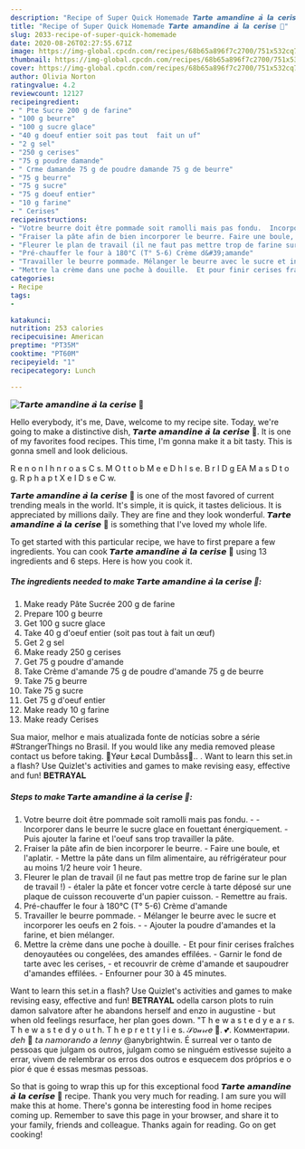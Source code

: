 ```yaml
---
description: "Recipe of Super Quick Homemade 𝙏𝙖𝙧𝙩𝙚 𝙖𝙢𝙖𝙣𝙙𝙞𝙣𝙚 𝙖̀ 𝙡𝙖 𝙘𝙚𝙧𝙞𝙨𝙚 🍒"
title: "Recipe of Super Quick Homemade 𝙏𝙖𝙧𝙩𝙚 𝙖𝙢𝙖𝙣𝙙𝙞𝙣𝙚 𝙖̀ 𝙡𝙖 𝙘𝙚𝙧𝙞𝙨𝙚 🍒"
slug: 2033-recipe-of-super-quick-homemade
date: 2020-08-26T02:27:55.671Z
image: https://img-global.cpcdn.com/recipes/68b65a896f7c2700/751x532cq70/𝙏𝙖𝙧𝙩𝙚-𝙖𝙢𝙖𝙣𝙙𝙞𝙣𝙚-𝙖̀-𝙡𝙖-𝙘𝙚𝙧𝙞𝙨𝙚-🍒-photo-principale-de-la-recette.jpg
thumbnail: https://img-global.cpcdn.com/recipes/68b65a896f7c2700/751x532cq70/𝙏𝙖𝙧𝙩𝙚-𝙖𝙢𝙖𝙣𝙙𝙞𝙣𝙚-𝙖̀-𝙡𝙖-𝙘𝙚𝙧𝙞𝙨𝙚-🍒-photo-principale-de-la-recette.jpg
cover: https://img-global.cpcdn.com/recipes/68b65a896f7c2700/751x532cq70/𝙏𝙖𝙧𝙩𝙚-𝙖𝙢𝙖𝙣𝙙𝙞𝙣𝙚-𝙖̀-𝙡𝙖-𝙘𝙚𝙧𝙞𝙨𝙚-🍒-photo-principale-de-la-recette.jpg
author: Olivia Norton
ratingvalue: 4.2
reviewcount: 12127
recipeingredient:
- " Pte Sucre 200 g de farine"
- "100 g beurre"
- "100 g sucre glace"
- "40 g doeuf entier soit pas tout  fait un uf"
- "2 g sel"
- "250 g cerises"
- "75 g poudre damande"
- " Crme damande 75 g de poudre damande 75 g de beurre"
- "75 g beurre"
- "75 g sucre"
- "75 g doeuf entier"
- "10 g farine"
- " Cerises"
recipeinstructions:
- "Votre beurre doit être pommade soit ramolli mais pas fondu.  Incorporer dans le beurre le sucre glace en fouettant énergiquement. Puis ajouter la farine et l&#39;oeuf sans trop travailler la pâte."
- "Fraiser la pâte afin de bien incorporer le beurre. Faire une boule, et l&#39;aplatir. Mettre la pâte dans un film alimentaire, au réfrigérateur pour au moins 1/2 heure voir 1 heure."
- "Fleurer le plan de travail (il ne faut pas mettre trop de farine sur le plan de travail !) étaler la pâte et foncer votre cercle à tarte déposé sur une plaque de cuisson recouverte d&#39;un papier cuisson. Remettre au frais."
- "Pré-chauffer le four à 180°C (T° 5-6) Crème d&#39;amande"
- "Travailler le beurre pommade. Mélanger le beurre avec le sucre et incorporer les oeufs en 2 fois.  Ajouter la poudre d&#39;amandes et la farine, et bien mélanger."
- "Mettre la crème dans une poche à douille.  Et pour finir cerises fraîches denoyautées ou congelées, des amandes effilées.  Garnir le fond de tarte avec les cerises, et recouvrir de crème d&#39;amande et saupoudrer d&#39;amandes effilées.  Enfourner pour 30 à 45 minutes."
categories:
- Recipe
tags:
- 

katakunci:  
nutrition: 253 calories
recipecuisine: American
preptime: "PT35M"
cooktime: "PT60M"
recipeyield: "1"
recipecategory: Lunch

---
```



![𝙏𝙖𝙧𝙩𝙚 𝙖𝙢𝙖𝙣𝙙𝙞𝙣𝙚 𝙖̀ 𝙡𝙖 𝙘𝙚𝙧𝙞𝙨𝙚 🍒](https://img-global.cpcdn.com/recipes/68b65a896f7c2700/751x532cq70/𝙏𝙖𝙧𝙩𝙚-𝙖𝙢𝙖𝙣𝙙𝙞𝙣𝙚-𝙖̀-𝙡𝙖-𝙘𝙚𝙧𝙞𝙨𝙚-🍒-photo-principale-de-la-recette.jpg)

Hello everybody, it's me, Dave, welcome to my recipe site. Today, we're going to make a distinctive dish, 𝙏𝙖𝙧𝙩𝙚 𝙖𝙢𝙖𝙣𝙙𝙞𝙣𝙚 𝙖̀ 𝙡𝙖 𝙘𝙚𝙧𝙞𝙨𝙚 🍒. It is one of my favorites food recipes. This time, I'm gonna make it a bit tasty. This is gonna smell and look delicious.

R e n o n I h n r o a s C s. M O t t o b M e e D h I s e. B r I D g EA M a s D t o g. R p h a p t X e I D s e C w.

𝙏𝙖𝙧𝙩𝙚 𝙖𝙢𝙖𝙣𝙙𝙞𝙣𝙚 𝙖̀ 𝙡𝙖 𝙘𝙚𝙧𝙞𝙨𝙚 🍒 is one of the most favored of current trending meals in the world. It's simple, it is quick, it tastes delicious. It is appreciated by millions daily. They are fine and they look wonderful. 𝙏𝙖𝙧𝙩𝙚 𝙖𝙢𝙖𝙣𝙙𝙞𝙣𝙚 𝙖̀ 𝙡𝙖 𝙘𝙚𝙧𝙞𝙨𝙚 🍒 is something that I've loved my whole life.


To get started with this particular recipe, we have to first prepare a few ingredients. You can cook 𝙏𝙖𝙧𝙩𝙚 𝙖𝙢𝙖𝙣𝙙𝙞𝙣𝙚 𝙖̀ 𝙡𝙖 𝙘𝙚𝙧𝙞𝙨𝙚 🍒 using 13 ingredients and 6 steps. Here is how you cook it.

<!--inarticleads1-->

##### The ingredients needed to make 𝙏𝙖𝙧𝙩𝙚 𝙖𝙢𝙖𝙣𝙙𝙞𝙣𝙚 𝙖̀ 𝙡𝙖 𝙘𝙚𝙧𝙞𝙨𝙚 🍒:

1. Make ready  Pâte Sucrée 200 g de farine
1. Prepare 100 g beurre
1. Get 100 g sucre glace
1. Take 40 g d&#39;oeuf entier (soit pas tout à fait un œuf)
1. Get 2 g sel
1. Make ready 250 g cerises
1. Get 75 g poudre d&#39;amande
1. Take  Crème d&#39;amande 75 g de poudre d&#39;amande 75 g de beurre
1. Take 75 g beurre
1. Take 75 g sucre
1. Get 75 g d&#39;oeuf entier
1. Make ready 10 g farine
1. Make ready  Cerises


Sua maior, melhor e mais atualizada fonte de notícias sobre a série #StrangerThings no Brasil. If you would like any media removed please contact us before taking. 🍒Yøur Łøcal Dumbåss🍒.. . Want to learn this set.in a flash? Use Quizlet&#39;s activities and games to make revising easy, effective and fun! 𝐁𝐄𝐓𝐑𝐀𝐘𝐀𝐋 

<!--inarticleads2-->

##### Steps to make 𝙏𝙖𝙧𝙩𝙚 𝙖𝙢𝙖𝙣𝙙𝙞𝙣𝙚 𝙖̀ 𝙡𝙖 𝙘𝙚𝙧𝙞𝙨𝙚 🍒:

1. Votre beurre doit être pommade soit ramolli mais pas fondu. -  - Incorporer dans le beurre le sucre glace en fouettant énergiquement. - Puis ajouter la farine et l&#39;oeuf sans trop travailler la pâte.
1. Fraiser la pâte afin de bien incorporer le beurre. - Faire une boule, et l&#39;aplatir. - Mettre la pâte dans un film alimentaire, au réfrigérateur pour au moins 1/2 heure voir 1 heure.
1. Fleurer le plan de travail (il ne faut pas mettre trop de farine sur le plan de travail !) - étaler la pâte et foncer votre cercle à tarte déposé sur une plaque de cuisson recouverte d&#39;un papier cuisson. - Remettre au frais.
1. Pré-chauffer le four à 180°C (T° 5-6) Crème d&#39;amande
1. Travailler le beurre pommade. - Mélanger le beurre avec le sucre et incorporer les oeufs en 2 fois. -  - Ajouter la poudre d&#39;amandes et la farine, et bien mélanger.
1. Mettre la crème dans une poche à douille.  - Et pour finir cerises fraîches denoyautées ou congelées, des amandes effilées.  - Garnir le fond de tarte avec les cerises, - et recouvrir de crème d&#39;amande et saupoudrer d&#39;amandes effilées.  - Enfourner pour 30 à 45 minutes.


Want to learn this set.in a flash? Use Quizlet&#39;s activities and games to make revising easy, effective and fun! 𝐁𝐄𝐓𝐑𝐀𝐘𝐀𝐋 odella carson plots to ruin damon salvatore after he abandons herself and enzo in augustine - but when old feelings resurface, her plan goes down. &#34;T h e w a s t e d y e a r s. T h e w a s t e d y o u t h. T h e p r e t t y l i e s. 𝒮𝑜𝓊𝓇𝒸𝑒 🍡. 💕. Комментарии. 𝘥𝘦𝘩 🍒 𝘵𝘢 𝘯𝘢𝘮𝘰𝘳𝘢𝘯𝘥𝘰 𝘢 𝘭𝘦𝘯𝘯𝘺 @anybrightwin. É surreal ver o tanto de pessoas que julgam os outros, julgam como se ninguém estivesse sujeito a errar, vivem de relembrar os erros dos outros e esquecem dos próprios e o pior é que é essas mesmas pessoas. 

So that is going to wrap this up for this exceptional food 𝙏𝙖𝙧𝙩𝙚 𝙖𝙢𝙖𝙣𝙙𝙞𝙣𝙚 𝙖̀ 𝙡𝙖 𝙘𝙚𝙧𝙞𝙨𝙚 🍒 recipe. Thank you very much for reading. I am sure you will make this at home. There's gonna be interesting food in home recipes coming up. Remember to save this page in your browser, and share it to your family, friends and colleague. Thanks again for reading. Go on get cooking!
